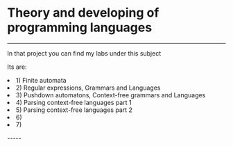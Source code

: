 # Theory and developing of programming languages

-----

In that project you can find my labs under this subject

<p>Its are:
<li>1) Finite automata</li>
<li>2) Regular expressions, Grammars and Languages</li>
<li>3) Pushdown automatons, Context-free grammars and Languages</li>
<li>4) Parsing context-free languages part 1</li>
<li>5) Parsing context-free languages part 2</li>
<li>6)</li>
<li>7)</li>
</p>
-----
